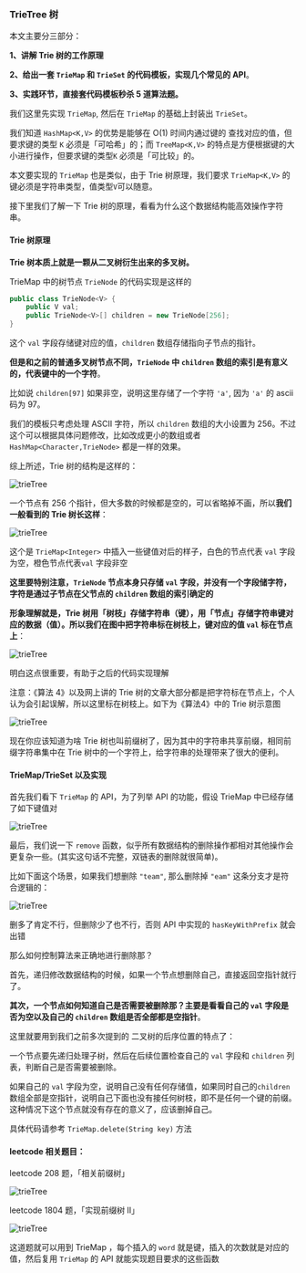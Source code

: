 ### TrieTree 树


本文主要分三部分：

**1、讲解 Trie 树的工作原理**

**2、给出一套 `TrieMap` 和 `TrieSet` 的代码模板，实现几个常见的 API**。

**3、实践环节，直接套代码模板秒杀 5 道算法题。**

我们这里先实现 `TrieMap`, 然后在 `TrieMap` 的基础上封装出 `TrieSet`。

我们知道 `HashMap<K,V>` 的优势是能够在 O(1) 时间内通过键的 查找对应的值，但要求键的类型 `K` 必须是「可哈希」的；而 `TreeMap<K,V>` 的特点是方便根据键的大小进行操作，但要求键的类型`K` 必须是「可比较」的。

本文要实现的 `TrieMap` 也是类似，由于 Trie 树原理，我们要求 `TrieMap<K,V>` 的键必须是字符串类型，值类型`V`可以随意。

接下里我们了解一下 Trie 树的原理，看看为什么这个数据结构能高效操作字符串。

#### Trie 树原理

**Trie 树本质上就是一颗从二叉树衍生出来的多叉树。**

TrieMap 中的树节点 `TrieNode` 的代码实现是这样的

```java
public class TrieNode<V> {
    public V val;
    public TrieNode<V>[] children = new TrieNode[256];
}
```

这个 `val` 字段存储键对应的值，`children` 数组存储指向子节点的指针。

**但是和之前的普通多叉树节点不同，`TrieNode` 中 `children` 数组的索引是有意义的，代表键中的一个字符**。

比如说 `children[97]` 如果非空，说明这里存储了一个字符 `'a'`, 因为 `'a'` 的 ascii 码为 97。

我们的模板只考虑处理 ASCII 字符，所以 `children` 数组的大小设置为 256。不过这个可以根据具体问题修改，比如改成更小的数组或者 `HashMap<Character,TrieNode>` 都是一样的效果。

综上所述，Trie 树的结构是这样的：

![trieTree](../algorithm/dynamic_programming/imgs/trie_tree3.png)

一个节点有 256 个指针，但大多数的时候都是空的，可以省略掉不画，所以**我们一般看到的 Trie 树长这样**：

![trieTree](../algorithm/dynamic_programming/imgs/trie_tree9.png)

这个是 `TrieMap<Integer>` 中插入一些键值对后的样子，白色的节点代表 `val` 字段为空，橙色节点代表`val` 字段非空

**这里要特别注意，`TrieNode` 节点本身只存储 `val` 字段，并没有一个字段储字符，字符是通过子节点在父节点的 `children` 数组的索引确定的**

**形象理解就是，Trie 树用「树枝」存储字符串（键），用「节点」存储字符串键对应的数据（值）。所以我们在图中把字符串标在树枝上，键对应的值 `val` 标在节点上**：

![trieTree](../algorithm/dynamic_programming/imgs/trie_tree10.png)

明白这点很重要，有助于之后的代码实现理解

注意：《算法 4》以及网上讲的 Trie 树的文章大部分都是把字符标在节点上，个人认为会引起误解，所以这里标在树枝上。如下为《算法4》中的 Trie 树示意图

![trieTree](../algorithm/dynamic_programming/imgs/trie_tree_alg4.png)

现在你应该知道为啥 Trie 树也叫前缀树了，因为其中的字符串共享前缀，相同前缀字符串集中在 Trie 树中的一个字符上，给字符串的处理带来了很大的便利。

#### TrieMap/TrieSet 以及实现

首先我们看下 `TrieMap` 的 API，为了列举 API 的功能，假设 TrieMap  中已经存储了如下键值对

![trieTree](../algorithm/dynamic_programming/imgs/trie_tree9.png)


最后，我们说一下 `remove` 函数，似乎所有数据结构的删除操作都相对其他操作会更复杂一些。(其实这句话不完整，双链表的删除就很简单)。

比如下面这个场景，如果我们想删除 `"team"`, 那么删除掉 `"eam"` 这条分支才是符合逻辑的：

![trieTree](../algorithm/dynamic_programming/imgs/trie_tree13.png)

删多了肯定不行，但删除少了也不行，否则 API 中实现的 `hasKeyWithPrefix` 就会出错

那么如何控制算法来正确地进行删除那？

首先，递归修改数据结构的时候，如果一个节点想删除自己，直接返回空指针就行了。

**其次，一个节点如何知道自己是否需要被删除那？主要是看看自己的 `val` 字段是否为空以及自己的 `children` 数组是否全部都是空指针**。

这里就要用到我们之前多次提到的 二叉树的后序位置的特点了：

一个节点要先递归处理子树，然后在后续位置检查自己的 `val` 字段和 `children` 列表，判断自己是否需要被删除。

如果自己的 `val` 字段为空，说明自己没有任何存储值，如果同时自己的`children` 数组全部是空指针，说明自己下面也没有接任何树枝，即不是任何一个键的前缀。这种情况下这个节点就没有存在的意义了，应该删掉自己。

具体代码请参考 `TrieMap.delete(String key)` 方法


#### leetcode 相关题目：

leetcode 208 题，「相关前缀树」

![trieTree](../algorithm/dynamic_programming/imgs/trie_tree_title1.png)

leetcode 1804 题，「实现前缀树 II」

![trieTree](../algorithm/dynamic_programming/imgs/trie_tree_title4.png)

这道题就可以用到 TrieMap ，每个插入的 `word` 就是键，插入的次数就是对应的值，然后复用 `TrieMap` 的 API 就能实现题目要求的这些函数

